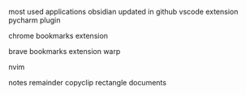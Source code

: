 most used applications
obsidian
    updated in github
vscode
	extension
pycharm
	plugin
	
chrome
	bookmarks
	 extension
	 	
brave
     bookmarks 
     extension
warp
	
nvim
	
notes
remainder
copyclip
rectangle
documents
